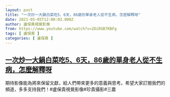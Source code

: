```yaml
---
layout: post
title: "一次炒一大鍋白菜吃5、6天，86歲的單身老人從不生病，怎麼解釋呀"
date: 2021-05-05T12:00:03.000Z
author: 盧保貴視覺影像
from: https://www.youtube.com/watch?v=2DiRGB7KBFg
tags: [ 盧保貴 ]
categories: [ 盧保貴 ]
---
```

<!--1620216003000-->
[一次炒一大鍋白菜吃5、6天，86歲的單身老人從不生病，怎麼解釋呀](https://www.youtube.com/watch?v=2DiRGB7KBFg)
------

<div>
期待影像能為將來保留文獻，給人們帶來更多的意義與思考。希望大家訂閱我們的頻道，多多支持我們！#盧保貴視覺影像#珍貴攝影#三農
</div>
